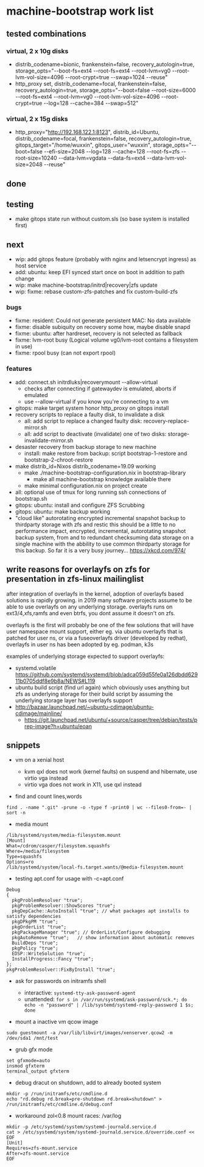 # machine-bootstrap work list

## tested combinations
### virtual, 2 x 10g disks
+ distrib_codename=bionic, frankenstein=false, recovery_autologin=true, storage_opts="--boot-fs=ext4 --root-fs=ext4 --root-lvm=vg0 --root-lvm-vol-size=4096 --root-crypt=true --swap=1024 --reuse"
+ http_proxy set, distrib_codename=focal, frankenstein=false, recovery_autologin=true, storage_opts="--boot=false --root-size=6000 --root-fs=ext4 --root-lvm=vg0 --root-lvm-vol-size=4096 --root-crypt=true --log=128 --cache=384 --swap=512"
### virtual, 2 x 15g disks
+ http_proxy="http://192.168.122.1:8123", distrib_id=Ubuntu, distrib_codename=focal, frankenstein=false, recovery_autologin=true, gitops_target="/home/wuxxin", gitops_user="wuxxin", storage_opts="--boot=false --efi-size=2048 --log=128 --cache=128 --root-fs=zfs --root-size=10240 --data-lvm=vgdata --data-fs=ext4 --data-lvm-vol-size=2048 --reuse"

## done

## testing
+ make gitops state run without custom.sls (so base system is installed first)

## next
+ wip: add gitops feature (probably with nginx and letsencrypt ingress) as host service
+ add: ubuntu: keep EFI synced start once on boot in addition to path change
+ wip: make machine-bootstrap/initrd|recovery|zfs update
+ wip: fixme: rebase custom-zfs-patches and fix custom-build-zfs

### bugs
+ fixme: resident: Could not generate persistent MAC: No data available
+ fixme: disable subiquity on recovery some how, maybe disable snapd
+ fixme: ubuntu: after hardreset, recovery is not selected as fallback
+ fixme: lvm-root busy (Logical volume vg0/lvm-root contains a filesystem in use)
+ fixme: rpool busy (can not export rpool)

### features
+ add: connect.sh initrdluks|recoverymount --allow-virtual
    + checks after connecting if gatewaydev is emulated, aborts if emulated
    + use --allow-virtual if you know you're connecting to a vm
+ gitops: make target system honor http_proxy on gitops install
+ recovery scripts to replace a faulty disk, to invalidate a disk
    + all: add script to replace a changed faulty disk: recovery-replace-mirror.sh
    + all: add script to deactivate (invalidate) one of two disks: storage-invalidate-mirror.sh
+ desaster recovery from backup storage to new machine
    + install: make restore from backup: script bootstrap-1-restore and bootstrap-2-chroot-restore
+ make distrib_id=Nixos distrib_codename=19.09 working
    + make ./machine-bootstrap-configuration.nix in bootstrap-library
        + make all machine-bootstrap knowledge available there
    + make minimal configuration.nix on project create
+ all: optional use of tmux for long running ssh connections of bootstrap.sh
+ gitops: ubuntu: install and configure ZFS Scrubbing
+ gitops: ubuntu: make backup working
+ "cloud like" autorotating encrypted incremental snapshot backup to thirdparty storage with zfs and restic
    this should be a little to no performance impact, encrypted, incremental, autorotating snapshot backup system, from and to redundant checksuming data storage on a single machine with the abbility to use common thirdparty storage for this backup. So far it is a very busy journey... https://xkcd.com/974/

## write reasons for overlayfs on zfs for presentation in zfs-linux mailinglist
after integration of overlayfs in the kernel,
    adoption of overlayfs based solutions is rapidly growing.
in 2019 many software projects assume to be able
    to use overlayfs on any underlying storage.
overlayfs runs on ext3/4,xfs,ramfs and even btrfs,
    you dont assume it doesn't on zfs.

overlayfs is the first will probably be one of the few solutions
    that will have user namespace mount support, either eg.
    via ubuntu overlayfs that is patched for user ns,
    or via a fuseoverlayfs driver (developed by redhat),
    overlayfs in user ns has been adopted by eg. podman, k3s

examples of underlying storage expected to support overlayfs:
+ systemd.volatile https://github.com/systemd/systemd/blob/adca059d55fe0a126dbdd62911b0705ddf8e9b8a/NEWS#L119
+ ubuntu build script (find url again) which obviously uses anything but zfs as underlying storage for their build script by assuming the underlying storage layer has overlayfs support
+ http://bazaar.launchpad.net/~ubuntu-cdimage/ubuntu-cdimage/mainline/
    + https://git.launchpad.net/ubuntu/+source/casper/tree/debian/tests/prep-image?h=ubuntu/eoan

## snippets

+ vm on a xenial host
    + kvm qxl does not work (kernel faults) on suspend and hibernate, use virtio vga instead
    + virtio vga does not work in X11, use qxl instead

+ find and count lines,words
```
find . -name ".git" -prune -o -type f -print0 | wc --files0-from=- | sort -n
```

+ media mount
```
/lib/systemd/system/media-filesystem.mount
[Mount]
What=/cdrom/casper/filesystem.squashfs
Where=/media/filesystem
Type=squashfs
Options=ro
/lib/systemd/system/local-fs.target.wants/@media-filesystem.mount
```

+ testing apt.conf for usage with -c=apt.conf
```
Debug
{
  pkgProblemResolver "true";
  pkgProblemResolver::ShowScores "true";
  pkgDepCache::AutoInstall "true"; // what packages apt installs to satisfy dependencies
  pkgDPkgPM "true";
  pkgOrderList "true";
  pkgPackageManager "true"; // OrderList/Configure debugging
  pkgAutoRemove "true";   // show information about automatic removes
  BuildDeps "true";
  pkgPolicy "true";
  EDSP::WriteSolution "true";
  InstallProgress::Fancy "true";
};
pkgProblemResolver::FixByInstall "true";
```

+ ask for passwords on initramfs shell

  + interactive: `systemd-tty-ask-password-agent`
  + unattended: `for s in /var/run/systemd/ask-password/sck.*; do echo -n "password" | /lib/systemd/systemd-reply-password 1 $s; done`

+ mount a inactive vm qcow image

```
sudo guestmount -a /var/lib/libvirt/images/xenserver.qcow2 -m /dev/sda1 /mnt/test
```

+ grub gfx mode
```
set gfxmode=auto
insmod gfxterm
terminal_output gfxterm
```

+ debug dracut on shutdown, add to already booted system

```
mkdir -p /run/initramfs/etc/cmdline.d
echo "rd.debug rd.break=pre-shutdown rd.break=shutdown" > /run/initramfs/etc/cmdline.d/debug.conf
```

+ workaround zol<0.8 mount races: /var/log

```
mkdir -p /etc/systemd/system/systemd-journald.service.d
cat > /etc/systemd/system/systemd-journald.service.d/override.conf << EOF
[Unit]
Requires=zfs-mount.service
After=zfs-mount.service
EOF
```

